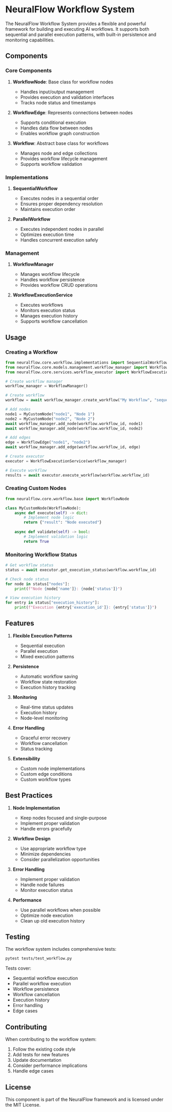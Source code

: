 # NeuralFlow Workflow System

The NeuralFlow Workflow System provides a flexible and powerful framework for building and executing AI workflows. It supports both sequential and parallel execution patterns, with built-in persistence and monitoring capabilities.

## Components

### Core Components

1. **WorkflowNode**: Base class for workflow nodes
   - Handles input/output management
   - Provides execution and validation interfaces
   - Tracks node status and timestamps

2. **WorkflowEdge**: Represents connections between nodes
   - Supports conditional execution
   - Handles data flow between nodes
   - Enables workflow graph construction

3. **Workflow**: Abstract base class for workflows
   - Manages node and edge collections
   - Provides workflow lifecycle management
   - Supports workflow validation

### Implementations

1. **SequentialWorkflow**
   - Executes nodes in a sequential order
   - Ensures proper dependency resolution
   - Maintains execution order

2. **ParallelWorkflow**
   - Executes independent nodes in parallel
   - Optimizes execution time
   - Handles concurrent execution safely

### Management

1. **WorkflowManager**
   - Manages workflow lifecycle
   - Handles workflow persistence
   - Provides workflow CRUD operations

2. **WorkflowExecutionService**
   - Executes workflows
   - Monitors execution status
   - Manages execution history
   - Supports workflow cancellation

## Usage

### Creating a Workflow

```python
from neuralflow.core.workflow.implementations import SequentialWorkflow
from neuralflow.core.models.management.workflow_manager import WorkflowManager
from neuralflow.core.services.workflow_executor import WorkflowExecutionService

# Create workflow manager
workflow_manager = WorkflowManager()

# Create workflow
workflow = await workflow_manager.create_workflow("My Workflow", "sequential")

# Add nodes
node1 = MyCustomNode("node1", "Node 1")
node2 = MyCustomNode("node2", "Node 2")
await workflow_manager.add_node(workflow.workflow_id, node1)
await workflow_manager.add_node(workflow.workflow_id, node2)

# Add edges
edge = WorkflowEdge("node1", "node2")
await workflow_manager.add_edge(workflow.workflow_id, edge)

# Create executor
executor = WorkflowExecutionService(workflow_manager)

# Execute workflow
results = await executor.execute_workflow(workflow.workflow_id)
```

### Creating Custom Nodes

```python
from neuralflow.core.workflow.base import WorkflowNode

class MyCustomNode(WorkflowNode):
    async def execute(self) -> dict:
        # Implement node logic
        return {"result": "Node executed"}
    
    async def validate(self) -> bool:
        # Implement validation logic
        return True
```

### Monitoring Workflow Status

```python
# Get workflow status
status = await executor.get_execution_status(workflow.workflow_id)

# Check node status
for node in status["nodes"]:
    print(f"Node {node['name']}: {node['status']}")

# View execution history
for entry in status["execution_history"]:
    print(f"Execution {entry['execution_id']}: {entry['status']}")
```

## Features

1. **Flexible Execution Patterns**
   - Sequential execution
   - Parallel execution
   - Mixed execution patterns

2. **Persistence**
   - Automatic workflow saving
   - Workflow state restoration
   - Execution history tracking

3. **Monitoring**
   - Real-time status updates
   - Execution history
   - Node-level monitoring

4. **Error Handling**
   - Graceful error recovery
   - Workflow cancellation
   - Status tracking

5. **Extensibility**
   - Custom node implementations
   - Custom edge conditions
   - Custom workflow types

## Best Practices

1. **Node Implementation**
   - Keep nodes focused and single-purpose
   - Implement proper validation
   - Handle errors gracefully

2. **Workflow Design**
   - Use appropriate workflow type
   - Minimize dependencies
   - Consider parallelization opportunities

3. **Error Handling**
   - Implement proper validation
   - Handle node failures
   - Monitor execution status

4. **Performance**
   - Use parallel workflows when possible
   - Optimize node execution
   - Clean up old execution history

## Testing

The workflow system includes comprehensive tests:

```bash
pytest tests/test_workflow.py
```

Tests cover:
- Sequential workflow execution
- Parallel workflow execution
- Workflow persistence
- Workflow cancellation
- Execution history
- Error handling
- Edge cases

## Contributing

When contributing to the workflow system:

1. Follow the existing code style
2. Add tests for new features
3. Update documentation
4. Consider performance implications
5. Handle edge cases

## License

This component is part of the NeuralFlow framework and is licensed under the MIT License. 